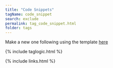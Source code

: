 ```yaml
---
title: "Code Snippets"
tagName: code_snippet
search: exclude
permalink: tag_code_snippet.html
folder: tags
---
```


Make a new one following  using the template [here](code_snippets_code_snippet_example.html)

{% include taglogic.html %}

{% include links.html %}

